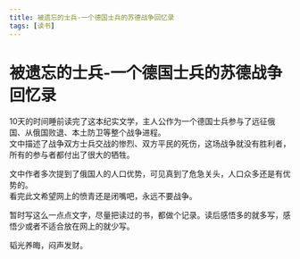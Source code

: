 ```yaml
---
title: 被遗忘的士兵-一个德国士兵的苏德战争回忆录
tags: [读书]
---
```

# 被遗忘的士兵-一个德国士兵的苏德战争回忆录
10天的时间睡前读完了这本纪实文学，主人公作为一个德国士兵参与了远征俄国、从俄国败退、本土防卫等整个战争进程。   
文中描述了战争双方士兵交战的惨烈、双方平民的死伤，这场战争就没有胜利者，所有的参与者都付出了很大的牺牲。    

文中作者多次提到了俄国人的人口优势，可见真到了危急关头，人口众多还是有优势的。  
看完此文希望网上的愤青还是闭嘴吧，永远不要战争。  

暂时写这么一点点文字，尽量把读过的书，都做个记录。读后感悟多的就多写，感悟少或者不适合放在网上的就少写。  


韬光养晦，闷声发财。
